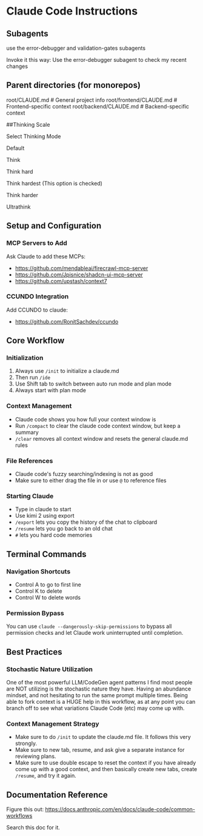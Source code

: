 # Claude Code Instructions

## Subagents

use the error-debugger and validation-gates subagents

Invoke it this way: Use the error-debugger subagent to check my recent changes

## Parent directories (for monorepos)

root/CLAUDE.md # General project info
root/frontend/CLAUDE.md # Frontend-specific context
root/backend/CLAUDE.md # Backend-specific context

##Thinking Scale

Select Thinking Mode

Default

Think

Think hard

Think hardest (This option is checked)

Think harder

Ultrathink

## Setup and Configuration

### MCP Servers to Add

Ask Claude to add these MCPs:

- https://github.com/mendableai/firecrawl-mcp-server
- https://github.com/Jpisnice/shadcn-ui-mcp-server
- https://github.com/upstash/context7

### CCUNDO Integration

Add CCUNDO to claude:

- https://github.com/RonitSachdev/ccundo

## Core Workflow

### Initialization

1. Always use `/init` to initialize a claude.md
2. Then run `/ide`
3. Use Shift tab to switch between auto run mode and plan mode
4. Always start with plan mode

### Context Management

- Claude code shows you how full your context window is
- Run `/compact` to clear the claude code context window, but keep a summary
- `/clear` removes all context window and resets the general claude.md rules

### File References

- Claude code's fuzzy searching/indexing is not as good
- Make sure to either drag the file in or use `@` to reference files

### Starting Claude

- Type in claude to start
- Use kimi 2 using export
- `/export` lets you copy the history of the chat to clipboard
- `/resume` lets you go back to an old chat
- `#` lets you hard code memories

## Terminal Commands

### Navigation Shortcuts

- Control A to go to first line
- Control K to delete
- Control W to delete words

### Permission Bypass

You can use `claude --dangerously-skip-permissions` to bypass all permission checks and let Claude work uninterrupted until completion.

## Best Practices

### Stochastic Nature Utilization

One of the most powerful LLM/CodeGen agent patterns I find most people are NOT utilizing is the stochastic nature they have. Having an abundance mindset, and not hesitating to run the same prompt multiple times. Being able to fork context is a HUGE help in this workflow, as at any point you can branch off to see what variations Claude Code (etc) may come up with.

### Context Management Strategy

- Make sure to do `/init` to update the claude.md file. It follows this very strongly.
- Make sure to new tab, resume, and ask give a separate instance for reviewing plans.
- Make sure to use double escape to reset the context if you have already come up with a good context, and then basically create new tabs, create `/resume`, and try it again.

## Documentation Reference

Figure this out: https://docs.anthropic.com/en/docs/claude-code/common-workflows

Search this doc for it.
